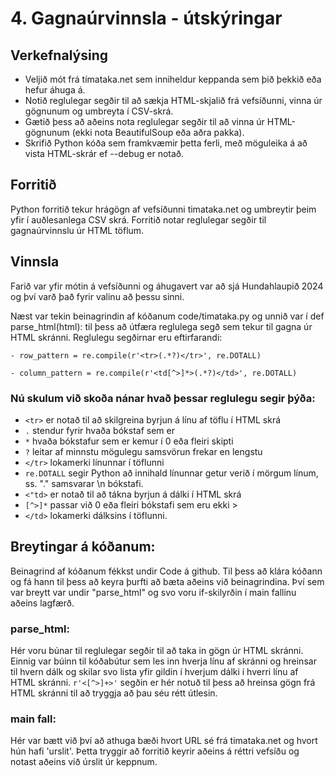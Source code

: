 # 4. Gagnaúrvinnsla - útskýringar

## Verkefnalýsing 
- Veljið mót frá tímataka.net sem inniheldur keppanda sem þið þekkið eða hefur áhuga á.
- Notið reglulegar segðir til að sækja HTML-skjalið frá vefsíðunni, vinna úr gögnunum og umbreyta í CSV-skrá.
- Gætið þess að aðeins nota reglulegar segðir til að vinna úr HTML-gögnunum (ekki nota BeautifulSoup eða aðra pakka).
- Skrifið Python kóða sem framkvæmir þetta ferli, með möguleika á að vista HTML-skrár ef --debug er notað.


## Forritið  
Python forritið tekur hrágögn af vefsíðunni timataka.net og umbreytir þeim yfir í auðlesanlega CSV skrá. Forritið notar reglulegar segðir til gagnaúrvinnslu úr HTML töflum.


## Vinnsla 
Farið var yfir mótin á vefsíðunni og áhugavert var að sjá Hundahlaupið 2024 og því varð það fyrir valinu að þessu sinni. 

Næst var tekin beinagrindin af kóðanum code/timataka.py og unnið var í def parse_html(html): til þess að útfæra reglulega segð sem tekur til gagna úr HTML skránni. Reglulegu segðirnar eru eftirfarandi: 

    - row_pattern = re.compile(r'<tr>(.*?)</tr>', re.DOTALL)

    - column_pattern = re.compile(r'<td[^>]*>(.*?)</td>', re.DOTALL)

### Nú skulum við skoða nánar hvað þessar reglulegu segir þýða: 
- `<tr>` er notað til að skilgreina byrjun á línu af töflu í HTML skrá 
- `.` stendur fyrir hvaða bókstaf sem er 
- `*` hvaða bókstafur sem er kemur í 0 eða fleiri skipti
- `?` leitar af minnstu mögulegu samsvörun frekar en lengstu 
- `</tr>` lokamerki línunnar í töflunni 
- `re.DOTALL` segir Python að innihald línunnar getur verið í mörgum línum, ss. "." samsvarar \n bókstafi. 
- `<"td>` er notað til að tákna byrjun á dálki í HTML skrá
- `[^>]*` passar við 0 eða fleiri bókstafi sem eru ekki >
- `</td>` lokamerki dálksins í töflunni. 


## Breytingar á kóðanum: 
Beinagrind af kóðanum fékkst undir Code á github. Til þess að klára kóðann og fá hann til þess að keyra þurfti að bæta aðeins við beinagrindina. Því sem var breytt var undir "parse_html" og svo voru if-skilyrðin í main fallinu aðeins lagfærð. 

### parse_html: 
Hér voru búnar til reglulegar segðir til að taka in gögn úr HTML skránni. Einnig var búinn til kóðabútur sem les inn hverja línu af skránni og hreinsar til hvern dálk og skilar svo lista yfir gildin í hverjum dálki í hverri línu af HTML skránni. 
`r'<[^>]+>'` segðin er hér notuð til þess að hreinsa gögn frá HTML skránni til að tryggja að þau séu rétt útlesin. 

### main fall: 
Hér var bætt við því að athuga bæði hvort URL sé frá timataka.net og hvort hún hafi 'urslit'. Þetta tryggir að forritið keyrir aðeins á réttri vefsíðu og notast aðeins við úrslit úr keppnum. 

 
